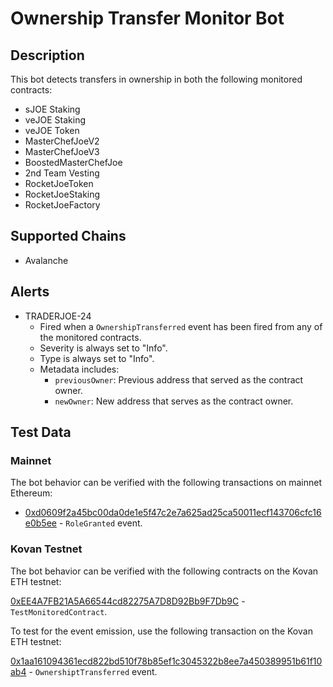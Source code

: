 # Ownership Transfer Monitor Bot

## Description

This bot detects transfers in ownership in both the following monitored contracts:
- sJOE Staking
- veJOE Staking
- veJOE Token
- MasterChefJoeV2
- MasterChefJoeV3
- BoostedMasterChefJoe
- 2nd Team Vesting
- RocketJoeToken
- RocketJoeStaking
- RocketJoeFactory

## Supported Chains

- Avalanche

## Alerts

- TRADERJOE-24
  - Fired when a `OwnershipTransferred` event has been fired from any of the monitored contracts.
  - Severity is always set to "Info".
  - Type is always set to "Info".
  - Metadata includes:
    - `previousOwner`: Previous address that served as the contract owner.
    - `newOwner`: New address that serves as the contract owner.

## Test Data

### Mainnet
The bot behavior can be verified with the following transactions on mainnet Ethereum:

- [0xd0609f2a45bc00da0de1e5f47c2e7a625ad25ca50011ecf143706cfc16e0b5ee](https://etherscan.io/tx/0xd0609f2a45bc00da0de1e5f47c2e7a625ad25ca50011ecf143706cfc16e0b5ee) - `RoleGranted` event.

### Kovan Testnet
The bot behavior can be verified with the following contracts on the Kovan ETH testnet:

[0xEE4A7FB21A5A66544cd82275A7D8D92Bb9F7Db9C](https://kovan.etherscan.io/address/0xee4a7fb21a5a66544cd82275a7d8d92bb9f7db9c) - `TestMonitoredContract`.

To test for the event emission, use the following transaction on the Kovan ETH testnet:

[0x1aa161094361ecd822bd510f78b85ef1c3045322b8ee7a450389951b61f10ab4](https://kovan.etherscan.io/tx/0x1aa161094361ecd822bd510f78b85ef1c3045322b8ee7a450389951b61f10ab4) - `OwnershiptTransferred` event.